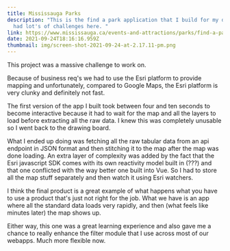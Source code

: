 ```yaml
---
title: Mississauga Parks
description: "This is the find a park application that I build for my day job. I
  had lot's of challenges here. "
link: https://www.mississauga.ca/events-and-attractions/parks/find-a-park/
date: 2021-09-24T18:16:16.959Z
thumbnail: img/screen-shot-2021-09-24-at-2.17.11-pm.png
---
```

This project was a massive challenge to work on. 

Because of business req's we had to use the Esri platform to provide mapping and unfortunately, compared to Google Maps, the Esri platform is very clunky and definitely not fast.

The first version of the app I built took between four and ten seconds to become interactive because it had to wait for the map and all the layers to load before extracting all the raw data. I knew this was completely unusable so I went back to the drawing board. 

What I ended up doing was fetching all the raw tabular data from an api endpoint in JSON format and then stitching it to the map after the map was done loading. An extra layer of complexity was added by the fact that the Esri javascript SDK comes with its own reactivity model built in (???) and that one conflicted with the way better one built into Vue. So I had to store all the map stuff separately and then watch it using Esri watchers.

I think the final product is a great example of what happens what you have to use a product that's just not right for the job. What we have is an app where all the standard data loads very rapidly, and then (what feels like minutes later) the map shows up. 

Either way, this one was a great learning experience and also gave me a chance to really enhance the filter module that I use across most of our webapps. Much more flexible now.